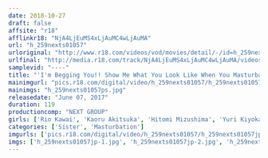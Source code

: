 ```yaml
---
date: 2018-10-27
draft: false
affsite: "r18"
afflinkr18: "NjA4LjEuMS4xLjAuMC4wLjAuMA"
url: "h_259nexts01057"
urloriginal: "http://www.r18.com/videos/vod/movies/detail/-/id=h_259nexts01057"
urlfinal: "http://media.r18.com/track/NjA4LjEuMS4xLjAuMC4wLjAuMA/videos/vod/movies/detail/-/id=h_259nexts01057"
samplevid: "----"
title: "'I'm Begging You!! Show Me What You Look Like When You Masturbate'"
mainimgurl: "pics.r18.com/digital/video/h_259nexts01057/h_259nexts01057ps.jpg"
mainimgs: "h_259nexts01057ps.jpg"
releasedate: "June 07, 2017"
duration: 119
productioncomp: "NEXT GROUP"
girls: ['Rio Kawai', 'Kaoru Akitsuka', 'Hitomi Mizushima', 'Yuri Kiyokawa', 'Kana Aso', 'Karen Hayashi', 'Sayaka Katori', 'Asako Nomura', 'Mayumi Kobayashi', 'Airi Matsuzaki']
categories: ['Sister', 'Masturbation']
imgurls: ['pics.r18.com/digital/video/h_259nexts01057/h_259nexts01057jp-1.jpg', 'pics.r18.com/digital/video/h_259nexts01057/h_259nexts01057jp-2.jpg', 'pics.r18.com/digital/video/h_259nexts01057/h_259nexts01057jp-3.jpg', 'pics.r18.com/digital/video/h_259nexts01057/h_259nexts01057jp-4.jpg', 'pics.r18.com/digital/video/h_259nexts01057/h_259nexts01057jp-5.jpg', 'pics.r18.com/digital/video/h_259nexts01057/h_259nexts01057jp-6.jpg', 'pics.r18.com/digital/video/h_259nexts01057/h_259nexts01057jp-7.jpg', 'pics.r18.com/digital/video/h_259nexts01057/h_259nexts01057jp-8.jpg', 'pics.r18.com/digital/video/h_259nexts01057/h_259nexts01057jp-9.jpg', 'pics.r18.com/digital/video/h_259nexts01057/h_259nexts01057jp-10.jpg', 'pics.r18.com/digital/video/h_259nexts01057/h_259nexts01057jp-11.jpg', 'pics.r18.com/digital/video/h_259nexts01057/h_259nexts01057jp-12.jpg', 'pics.r18.com/digital/video/h_259nexts01057/h_259nexts01057jp-13.jpg', 'pics.r18.com/digital/video/h_259nexts01057/h_259nexts01057jp-14.jpg', 'pics.r18.com/digital/video/h_259nexts01057/h_259nexts01057jp-15.jpg', 'pics.r18.com/digital/video/h_259nexts01057/h_259nexts01057jp-16.jpg', 'pics.r18.com/digital/video/h_259nexts01057/h_259nexts01057jp-17.jpg', 'pics.r18.com/digital/video/h_259nexts01057/h_259nexts01057jp-18.jpg', 'pics.r18.com/digital/video/h_259nexts01057/h_259nexts01057jp-19.jpg', 'pics.r18.com/digital/video/h_259nexts01057/h_259nexts01057jp-20.jpg']
imgs: ['h_259nexts01057jp-1.jpg', 'h_259nexts01057jp-2.jpg', 'h_259nexts01057jp-3.jpg', 'h_259nexts01057jp-4.jpg', 'h_259nexts01057jp-5.jpg', 'h_259nexts01057jp-6.jpg', 'h_259nexts01057jp-7.jpg', 'h_259nexts01057jp-8.jpg', 'h_259nexts01057jp-9.jpg', 'h_259nexts01057jp-10.jpg', 'h_259nexts01057jp-11.jpg', 'h_259nexts01057jp-12.jpg', 'h_259nexts01057jp-13.jpg', 'h_259nexts01057jp-14.jpg', 'h_259nexts01057jp-15.jpg', 'h_259nexts01057jp-16.jpg', 'h_259nexts01057jp-17.jpg', 'h_259nexts01057jp-18.jpg', 'h_259nexts01057jp-19.jpg', 'h_259nexts01057jp-20.jpg']
---
```

